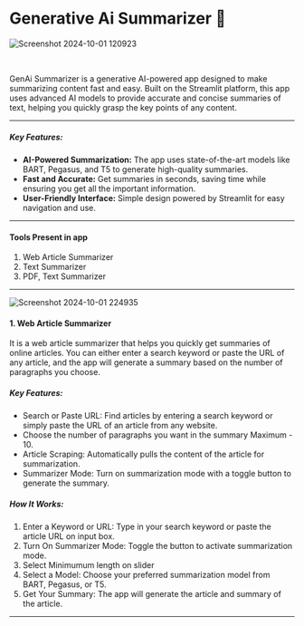 # Generative Ai Summarizer 🤖

![Screenshot 2024-10-01 120923](https://github.com/user-attachments/assets/b2c4e13b-164c-4feb-8b34-6f091750624f)

<br>
<p>GenAi Summarizer is a generative AI-powered app designed to make summarizing content fast and easy. Built on the Streamlit platform, this app uses advanced AI models to provide accurate and concise summaries of text, helping you quickly grasp the key points of any content.</p>


<hr>
    <h5>Key Features:</h5>
    <ul>
        <li><b>AI-Powered Summarization:</b> The app uses state-of-the-art models like BART, Pegasus, and T5 to generate high-quality summaries.
        </li>
        <li><b>Fast and Accurate:</b> Get summaries in seconds, saving time while ensuring you get all the important information.</li>
        <li><b>User-Friendly Interface:</b> Simple design powered by Streamlit for easy navigation and use.</li>
    </ul>
    <hr>
    <h4>Tools Present in app</h4>
    <ol>
        <li>Web Article Summarizer</li>
        <li>Text Summarizer</li>
        <li>PDF, Text Summarizer</li>
    </ol>
    <hr>
    
![Screenshot 2024-10-01 224935](https://github.com/user-attachments/assets/77447c32-db98-45ca-92b4-4c1e16aaac21)

<h4>1. Web Article Summarizer</h4>
    <p>It is a web article summarizer that helps you quickly get summaries of online articles. You can either enter a search keyword or paste the URL of any article, and the app will generate a summary based on the number of paragraphs you choose.</p>
    <h5>Key Features:</h5>
    <ul>
        <li>Search or Paste URL: Find articles by entering a search keyword or simply paste the URL of an article from any website.</li>
        <li>Choose the number of paragraphs you want in the summary Maximum - 10.</li>
        <li>Article Scraping: Automatically pulls the content of the article for summarization.</li>
        <li>Summarizer Mode: Turn on summarization mode with a toggle button to generate the summary.</li>
    </ul>
    <h5>How It Works:</h5>
    <ol>
        <li>Enter a Keyword or URL: Type in your search keyword or paste the article URL on input box.</li>
        <li>Turn On Summarizer Mode: Toggle the button to activate summarization mode.</li>
        <li>Select Minimumum length on slider</li>
        <li>Select a Model: Choose your preferred summarization model from BART, Pegasus, or T5.</li>
        <li>Get Your Summary: The app will generate the article and summary of the article.</li>
    </ol>
    <hr>
